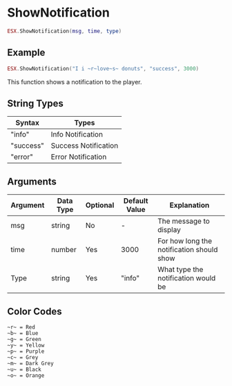 # ShowNotification

```lua
ESX.ShowNotification(msg, time, type)
```

## Example 
```lua
ESX.ShowNotification("I i ~r~love~s~ donuts", "success", 3000)
```

This function shows a notification to the player.

## String Types

| Syntax | Types           |
|-----------|----------------------|
| "info"    | Info Notification    |
| "success" | Success Notification |
| "error"   | Error Notification   |

## Arguments

| Argument      | Data Type | Optional | Default Value | Explanation                                                                                       |
|---------------|-----------|----------|---------------|---------------------------------------------------------------------------------------------------|
| msg           | string    | No       | -             | The message to display                                                                            |
| time          | number    | Yes      | 3000          | For how long the notification should show                                                         |
| Type          | string    | Yes      | "info"        | What type the notification would be                                                               |

## Color Codes 
```
~r~ = Red
~b~ = Blue
~g~ = Green
~y~ = Yellow
~p~ = Purple
~c~ = Grey
~m~ = Dark Grey
~u~ = Black
~o~ = Orange

```


